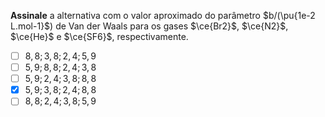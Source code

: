 **Assinale** a alternativa com o valor aproximado do parâmetro $b/(\pu{1e-2 L.mol-1}$) de Van der Waals para os gases $\ce{Br2}$, $\ce{N2}$, $\ce{He}$ e $\ce{SF6}$, respectivamente.

- [ ] $8,8; 3,8; 2,4; 5,9$
- [ ] $5,9; 8,8; 2,4; 3,8$
- [ ] $5,9; 2,4;  3,8; 8,8$
- [x] $5,9; 3,8; 2,4; 8,8$
- [ ] $8,8; 2,4; 3,8; 5,9$
